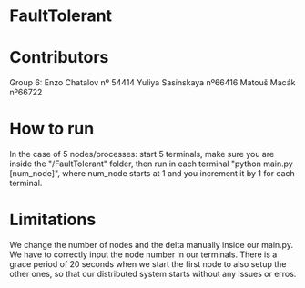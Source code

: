 # FaultTolerant
# Contributors
Group 6:
 Enzo Chatalov nº 54414
 Yuliya Sasinskaya nº66416
 Matouš Macák nº66722

# How to run
In the case of 5 nodes/processes: start 5 terminals, make sure you are inside the "/FaultTolerant" folder, then run in each terminal "python main.py [num_node]", where num_node starts at 1 and you increment it by 1 for each terminal.

# Limitations
We change the number of nodes and the delta manually inside our main.py.
We have to correctly input the node number in our terminals.
There is a grace period of 20 seconds when we start the first node to also setup the other ones, so that our distributed system starts without any issues or erros.